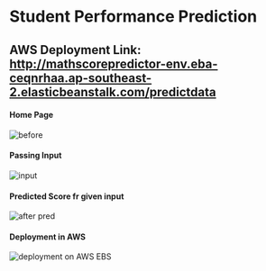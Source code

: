 # Student Performance Prediction


## AWS Deployment Link: http://mathscorepredictor-env.eba-ceqnrhaa.ap-southeast-2.elasticbeanstalk.com/predictdata

#### Home Page
![before](https://github.com/bhanukart/Student-Performace-Prediction/assets/21053943/93108428-8243-4afd-b412-1962a68ac2d8)

#### Passing Input
![input](https://github.com/bhanukart/Student-Performace-Prediction/assets/21053943/77e73903-9485-404e-9ffa-93bfa9872ba0)

#### Predicted Score fr given input
![after pred](https://github.com/bhanukart/Student-Performace-Prediction/assets/21053943/d4717dab-744a-4af1-a72f-f866230ddd29)

#### Deployment in AWS
![deployment on AWS EBS](https://github.com/bhanukart/Student-Performace-Prediction/assets/21053943/8ad3a221-19f2-4089-9360-25825af207d2)
